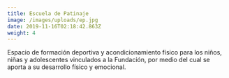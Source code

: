 ```yaml
---
title: Escuela de Patinaje
image: /images/uploads/ep.jpg
date: 2019-11-16T02:18:42.863Z
weight: 4
---
```

Espacio de formación deportiva y acondicionamiento físico para los niños, niñas y adolescentes vinculados a la Fundación, por medio del cual se aporta a su desarrollo físico y emocional.
